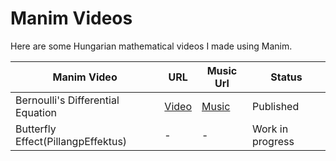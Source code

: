 # Manim Videos

Here are some Hungarian mathematical videos I made using Manim.

| Manim Video                        | URL                                   | Music Url                                            | Status           |
| ---------------------------------- | ------------------------------------- | ---------------------------------------------------- | ---------------- |
| Bernoulli's Differential Equation  | [Video](https://youtu.be/mDQPl5ft1_c) | [Music](https://www.youtube.com/watch?v=KVOIXy40KJ0) | Published        |
| Butterfly Effect(PillangpEffektus) | -                                     | -                                                    | Work in progress |
